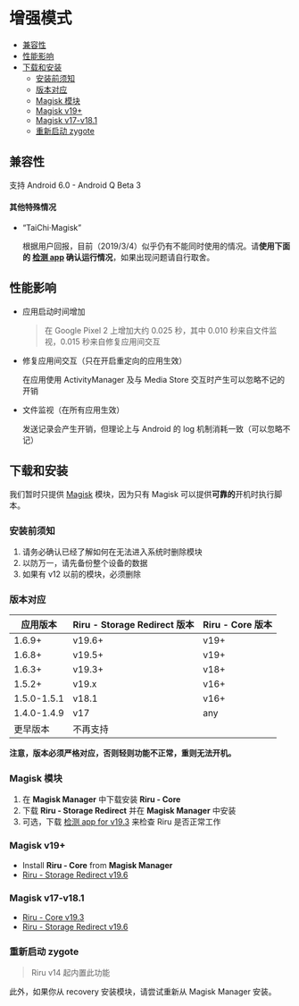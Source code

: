 # 增强模式

<!-- TOC depthFrom:2 depthTo:3 -->

- [兼容性](#兼容性)
- [性能影响](#性能影响)
- [下载和安装](#下载和安装)
    - [安装前须知](#安装前须知)
    - [版本对应](#版本对应)
    - [Magisk 模块](#magisk-模块)
    - [Magisk v19+](#magisk-v19)
    - [Magisk v17-v18.1](#magisk-v17-v181)
    - [重新启动 zygote](#重新启动-zygote)

<!-- /TOC -->

## 兼容性

支持 Android 6.0 - Android Q Beta 3

#### 其他特殊情况

* “TaiChi·Magisk”

  根据用户回报，目前（2019/3/4）似乎仍有不能同时使用的情况。请**使用下面的 [检测 app](#magisk-模块) 确认运行情况**，如果出现问题请自行取舍。

## 性能影响

* 应用启动时间增加

  > 在 Google Pixel 2 上增加大约 0.025 秒，其中 0.010 秒来自文件监视，0.015 秒来自修复应用间交互

* 修复应用间交互（只在开启重定向的应用生效）
  
  在应用使用 ActivityManager 及与 Media Store 交互时产生可以忽略不记的开销

* 文件监视（在所有应用生效）

  发送记录会产生开销，但理论上与 Android 的 log 机制消耗一致（可以忽略不记）

## 下载和安装

我们暂时只提供 [Magisk](https://github.com/topjohnwu/Magisk) 模块，因为只有 Magisk 可以提供**可靠的**开机时执行脚本。

### 安装前须知

1. 请务必确认已经了解如何在无法进入系统时删除模块
2. 以防万一，请先备份整个设备的数据
3. 如果有 v12 以前的模块，必须删除

### 版本对应

| 应用版本    | Riru - Storage Redirect 版本 | Riru - Core 版本 |
|-------------|------------------------------|------------------|
| 1.6.9+      | v19.6+                       | v19+             |
| 1.6.8+      | v19.5+                       | v19+             |
| 1.6.3+      | v19.3+                       | v18+             |
| 1.5.2+      | v19.x                        | v16+             |
| 1.5.0-1.5.1 | v18.1                        | v16+             |
| 1.4.0-1.4.9 | v17                          | any              |
| 更早版本    | 不再支持                     |                  |

**注意，版本必须严格对应，否则轻则功能不正常，重则无法开机。**

### Magisk 模块

1. 在 **Magisk Manager** 中下载安装 **Riru - Core**
2. 下载 **Riru - Storage Redirect** 并在 **Magisk Manager** 中安装
3. 可选，下载 [检测 app for v19.3](https://github.com/RikkaApps/Riru/releases/download/v19.3/app-release.apk) 来检查 Riru 是否正常工作

### Magisk v19+
* Install **Riru - Core** from **Magisk Manager**
* [Riru - Storage Redirect v19.6](https://github.com/RikkaApps/StorageRedirect-assets/releases/download/assets/magisk-riru-storage-redirect-v19.6.zip)

### Magisk v17-v18.1
* [Riru - Core v19.3](https://github.com/RikkaApps/Riru/releases/download/v19.3/magisk-v17-riru-core-v19.3.zip)
* [Riru - Storage Redirect v19.6](https://github.com/RikkaApps/StorageRedirect-assets/releases/download/assets/riru-storage-redirect-v19.6-magisk-v17.zip)

### 重新启动 zygote

> Riru v14 起内置此功能

此外，如果你从 recovery 安装模块，请尝试重新从 Magisk Manager 安装。